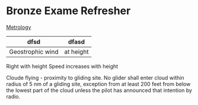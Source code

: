 # Bronze Exame Refresher

[Metrology](metrology/README.md)


| dfsd | dfasd |
| --- |  --- | 
| Geostrophic wind | at height 

Right with height
Speed increases with height

Cloude flying - proximity to gliding site. No glider shall enter cloud within radius of 5 nm of a gliding site, exception from at least 200 feet from below the lowest part of the cloud unless the pilot has announced that intention by radio.
